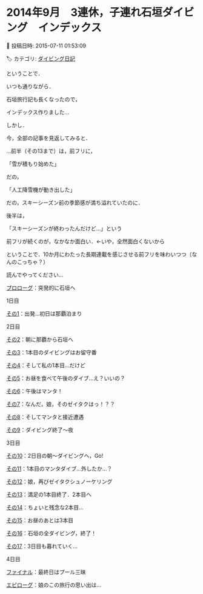 # 2014年9月　3連休，子連れ石垣ダイビング　インデックス

📅 投稿日時: 2015-07-11 01:53:09

🏷️ カテゴリ: [ダイビング日記](ce3a7a8d424d112fce83ee85c81a0e344.md)

ということで．


いつも通りながら．





石垣旅行記も長くなったので，


インデックス作りました…





しかし．


今，全部の記事を見返してみると．


…前半（その13まで）は，前フリに，


「雪が積もり始めた」


だの，


「人工降雪機が動き出した」


だの，スキーシーズン前の季節感が満ち溢れていたのに．





後半は，


「スキーシーズンが終わったんだけど…」という


前フリが続くのが，なかなか面白い．←いや，全然面白くないから





ということで．10か月にわたった長期連載を感じさせる前フリを味わいつつ（なんのこっちゃ？）


読んでやってください…





[プロローグ](edd2368d3cf52b5cc7bbb2568f8eace7a.md)：突発的に石垣へ





1日目


[その1](ef80da38963c90022c921dba8120b2566.md)：出発…初日は那覇泊まり





2日目


[その2](e5a5fa185df28f86b9585a253ad43e756.md)：朝に那覇から石垣へ


[その3](ebbec282e1d8720dc8d51dbcc75d4903b.md)：1本目のダイビングはお留守番


[その4](e335ce19a3e678f2a96d50382a8cec709.md)：そして私の1本目…だけど


[その5](eee01b2d578bf774d5c5adfce9eea6d87.md)：お昼を食べて午後のダイブ…え？いいの？


[その6](e4ae60378b9deda8f1724082c1a66fc8b.md)：午後はマンタ！


[その7](ebd3f2d2ed00361c834e359755770c33d.md)：なんだ，娘，そのゼイタクはっ！？？


[その8](e35fb2bdc72df4266287ae47ce9b439fc.md)：そしてマンタと接近遭遇


[その9](ef722b9a1f19edfddcb28827135cd1c76.md)：ダイビング終了～夜





3日目


[その10](e2d2073e469aff0e7d69fe77d5ccc0175.md)：2日目の朝～ダイビングへ，Go!


[その11](e0a531b9833bda21f7bad38da59b7d014.md)：1本目のマンタダイブ…外したか…？


[その12](eb19068fd013ee77a8328bb6b3e177bfc.md)：娘，再びゼイタクシュノーケリング


[その13](e59abcaf48251d873fe3104f3c771b864.md)：満足の1本目終了．2本目へ


[その14](e253b5abb1733ceff3a8c67140d9d7b1c.md)：ちょいと残念な2本目…


[その15](e2e3cc94f8d1514131715fc4fd497c687.md)：お昼のあとは3本目


[その16](ea19a397ace87c50a67e95c6b3c3bf75a.md)：石垣の全ダイビング，終了！


[その17](e579f4371d45eb4dce199588c88d328a8.md)：3日目も暮れていく…





4日目


[ファイナル](e9a27c6b80ef4e8c2f567c38e5ab9cc34.md)：最終日はプール三昧





[エピローグ](e6ddb87a8b53cebb46b4bb74a779e786b.md)：娘のこの旅行の思い出は…
